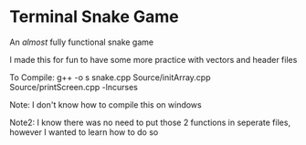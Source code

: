 
# Terminal Snake Game

An *almost* fully functional snake game

I made this for fun to have some more practice with vectors and header files

To Compile: g++ -o s snake.cpp Source/initArray.cpp Source/printScreen.cpp -lncurses

Note: I don't know how to compile this on windows

Note2: I know there was no need to put those 2 functions in seperate files, however I wanted to learn how to do so
